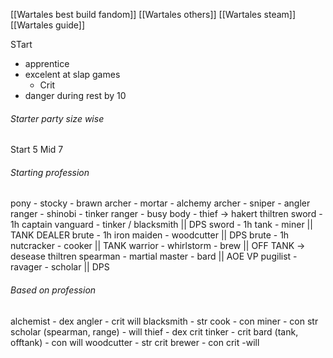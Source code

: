


[[Wartales best build fandom]]
[[Wartales others]]
[[Wartales steam]]
[[Wartales guide]]

STart
- apprentice
- excelent at slap games
	- Crit
- danger during rest by 10

###### Starter party size wise
Start 5
Mid 7
###### Starting profession
pony - stocky - brawn
archer - mortar - alchemy
archer - sniper - angler
ranger - shinobi - tinker
ranger - busy body - thief -> hakert thiltren
sword - 1h captain vanguard - tinker / blacksmith || DPS
sword - 1h tank - miner || TANK DEALER
brute - 1h iron maiden - woodcutter || DPS
brute - 1h nutcracker - cooker || TANK 
warrior - whirlstorm - brew || OFF TANK -> desease thiltren
spearman -  martial master - bard || AOE VP
pugilist - ravager - scholar || DPS


###### Based on profession
alchemist - dex
angler - crit will
blacksmith - str
cook - con
miner - con str
scholar (spearman, range) - will
thief - dex crit
tinker - crit
bard (tank, offtank) - con will
woodcutter - str crit
brewer - con crit -will